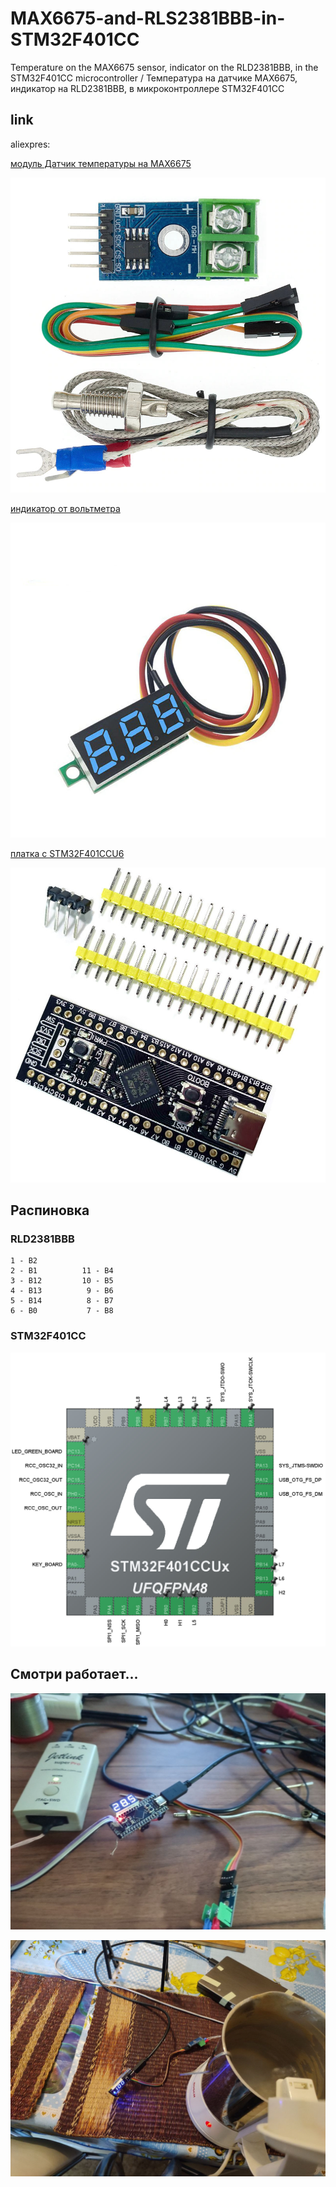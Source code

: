 # MAX6675-and-RLS2381BBB-in-STM32F401CC
Temperature on the MAX6675 sensor, indicator on the RLD2381BBB, in the STM32F401CC microcontroller / Температура на датчике MAX6675,  индикатор на RLD2381BBB,  в микроконтроллере STM32F401CC


## link
aliexpres:

[модуль Датчик температуры на MAX6675](https://aliexpress.ru/item/1005004139060707.html?spm=a2g0o.order_list.order_list_main.116.21efa396BHcqn3&gatewayAdapt=glo2rus&sku_id=12000028160257045)

![pin STM32F401CC](https://github.com/Bocha91/MAX6675-and-RLDS2381BBB-in-STM32F401CC/raw/main/image/photo_2023-01-29_20-08-35.jpg)


[индикатор от вольтметра](https://aliexpress.ru/item/1005002274123448.html?sku_id=12000019868598554&spm=a2g2w.productlist.search_results.0.255c4aa675NpGV)


![pin STM32F401CC](https://github.com/Bocha91/MAX6675-and-RLDS2381BBB-in-STM32F401CC/raw/main/image/photo_2023-01-29_20-08-10.jpg)

[платка с STM32F401CCU6](https://aliexpress.ru/item/4001049840288.html?spm=a2g2w.productlist.0.0.18b54aa6VC0FLI&sku_id=10000014308323788)

![pin STM32F401CC](https://github.com/Bocha91/MAX6675-and-RLDS2381BBB-in-STM32F401CC/raw/main/image/photo_2023-01-29_20-08-18.jpg)

## Распиновка

### RLD2381BBB
```
1 - B2
2 - B1          11 - B4
3 - B12         10 - B5
4 - B13          9 - B6
5 - B14          8 - B7
6 - B0           7 - B8
```

### STM32F401CC

![pin STM32F401CC](https://github.com/Bocha91/MAX6675-and-RLDS2381BBB-in-STM32F401CC/raw/main/image/photo_2023-01-29_19-49-05.jpg)


## Смотри работает...

![на столе](https://github.com/Bocha91/MAX6675-and-RLDS2381BBB-in-STM32F401CC/raw/main/image/photo_2023-01-29_17-13-02.jpg)


![в чайнике](https://github.com/Bocha91/MAX6675-and-RLDS2381BBB-in-STM32F401CC/raw/main/image/photo_2023-01-29_17-13-10.jpg)
